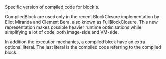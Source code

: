 Specific version of compiled code for block's.

CompiledBlock are used only in the recent BlockClosure implementation by Eliot Miranda and Clement Bera, also known as FullBlockClosure. This new representation makes possible heavier runtime optimisations while simplifying a lot of code, both image-side and VM-side.

In addition the execution mechanics, a compiled block have an extra optional literal. The last literal is the compiled code referring to the compiled block. 


